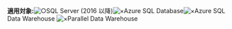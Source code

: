 **適用対象:**![○](media/yes.png)SQL Server (2016 以降)![×](media/no.png)Azure SQL Database![×](media/no.png)Azure SQL Data Warehouse ![×](media/no.png)Parallel Data Warehouse

